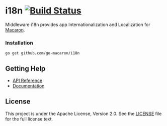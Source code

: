 # i18n [![Build Status](https://travis-ci.org/go-macaron/i18n.svg?branch=master)](https://travis-ci.org/go-macaron/i18n)

Middleware i18n provides app Internationalization and Localization for [Macaron](https://github.com/go-macaron/macaron).

### Installation

	go get github.com/go-macaron/i18n
	
## Getting Help

- [API Reference](https://gowalker.org/github.com/go-macaron/i18n)
- [Documentation](http://go-macaron.com/docs/middlewares/i18n)

## License

This project is under the Apache License, Version 2.0. See the [LICENSE](LICENSE) file for the full license text.